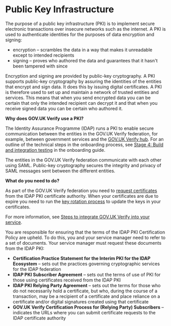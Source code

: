 # Public Key Infrastructure

The purpose of a public key infrastructure (PKI) is to implement secure
electronic transactions over insecure networks such as the internet. A
PKI is used to authenticate identities for the purposes of data
encryption and signing:

* encryption – scrambles the data in a way that makes it unreadable
    except to intended recipients
* signing – proves who authored the data and guarantees that it hasn't
    been tampered with since

Encryption and signing are provided by public-key cryptography. A PKI
supports public-key cryptography by assuring the identities of the
entities that encrypt and sign data. It does this by issuing digital
certificates. A PKI is therefore used to set up and maintain a network
of trusted entities and services. This means that when you send
encrypted data you can be certain that only the intended recipient can
decrypt it and that when you receive signed data you can be certain who
authored it.

**Why does GOV.UK Verify use a PKI?**

The Identity Assurance Programme (IDAP) runs a PKI to enable secure
communication between the entities in the GOV.UK Verify federation, for
example, between government services and the [GOV.UK Verify hub](#what-does-the-gov-uk-verify-hub-do).
For an outline of the technical steps in the onboarding process, see
[Stage 4: Build and integration
testing](http://alphagov.github.io/identity-assurance-documentation/stage4/Stage4.html)
in the onboarding guide.

The entities in the GOV.UK Verify federation communicate with each other
using SAML. Public-key
cryptography secures the integrity and privacy of SAML messages sent
between the different entities.

**What do you need to do?**

As part of the GOV.UK Verify federation you need to
[request certificates](#request-certificates) from the IDAP PKI certificate
authority. When your certificates are due to expire you need to run the
[key rotation process](#rotate-your-keys) to update the keys in your
certificates.

For more information, see [Steps to integrate GOV.UK Verify into your service](#steps-to-integrate-gov-uk-verify-into-your-service).

You are responsible for ensuring that the terms of the IDAP PKI
Certification Policy are upheld. To do this, you and your service
manager need to refer to a set of documents. Your service manager must
request these documents from the IDAP PKI:

* **Certification Practice Statement for the Interim PKI for the IDAP
    Ecosystem** – sets out the practices governing cryptographic services
    for the IDAP federation
* **IDAP PKI Subscriber Agreement** – sets out the terms of use of PKI
    for those using certificates received from the IDAP PKI
* **IDAP PKI Relying Party Agreement** – sets out the terms for those
    who do not necessarily hold a certificate, but who, during the
    course of a transaction, may be a recipient of a certificate and
    place reliance on a certificate and/or digital signatures created
    using that certificate
* **GOV.UK Verify Certification Process for (Relying Party)
    Subscribers** – indicates the URLs where you can submit certificate
    requests to the IDAP certificate authority


